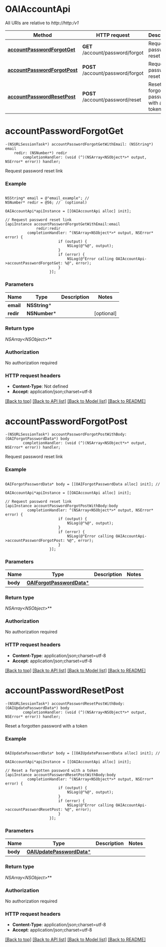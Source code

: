 # OAIAccountApi

All URIs are relative to *http://http:/v1*

Method | HTTP request | Description
------------- | ------------- | -------------
[**accountPasswordForgotGet**](OAIAccountApi.md#accountpasswordforgotget) | **GET** /account/password/forgot | Request password reset link
[**accountPasswordForgotPost**](OAIAccountApi.md#accountpasswordforgotpost) | **POST** /account/password/forgot | Request password reset link
[**accountPasswordResetPost**](OAIAccountApi.md#accountpasswordresetpost) | **POST** /account/password/reset | Reset a forgotten password with a token


# **accountPasswordForgotGet**
```objc
-(NSURLSessionTask*) accountPasswordForgotGetWithEmail: (NSString*) email
    redir: (NSNumber*) redir
        completionHandler: (void (^)(NSArray<NSObject*>* output, NSError* error)) handler;
```

Request password reset link

### Example 
```objc

NSString* email = @"email_example"; // 
NSNumber* redir = @56; //  (optional)

OAIAccountApi*apiInstance = [[OAIAccountApi alloc] init];

// Request password reset link
[apiInstance accountPasswordForgotGetWithEmail:email
              redir:redir
          completionHandler: ^(NSArray<NSObject*>* output, NSError* error) {
                        if (output) {
                            NSLog(@"%@", output);
                        }
                        if (error) {
                            NSLog(@"Error calling OAIAccountApi->accountPasswordForgotGet: %@", error);
                        }
                    }];
```

### Parameters

Name | Type | Description  | Notes
------------- | ------------- | ------------- | -------------
 **email** | **NSString***|  | 
 **redir** | **NSNumber***|  | [optional] 

### Return type

**NSArray<NSObject*>***

### Authorization

No authorization required

### HTTP request headers

 - **Content-Type**: Not defined
 - **Accept**: application/json;charset=utf-8

[[Back to top]](#) [[Back to API list]](../README.md#documentation-for-api-endpoints) [[Back to Model list]](../README.md#documentation-for-models) [[Back to README]](../README.md)

# **accountPasswordForgotPost**
```objc
-(NSURLSessionTask*) accountPasswordForgotPostWithBody: (OAIForgotPasswordData*) body
        completionHandler: (void (^)(NSArray<NSObject*>* output, NSError* error)) handler;
```

Request password reset link

### Example 
```objc

OAIForgotPasswordData* body = [[OAIForgotPasswordData alloc] init]; // 

OAIAccountApi*apiInstance = [[OAIAccountApi alloc] init];

// Request password reset link
[apiInstance accountPasswordForgotPostWithBody:body
          completionHandler: ^(NSArray<NSObject*>* output, NSError* error) {
                        if (output) {
                            NSLog(@"%@", output);
                        }
                        if (error) {
                            NSLog(@"Error calling OAIAccountApi->accountPasswordForgotPost: %@", error);
                        }
                    }];
```

### Parameters

Name | Type | Description  | Notes
------------- | ------------- | ------------- | -------------
 **body** | [**OAIForgotPasswordData***](OAIForgotPasswordData.md)|  | 

### Return type

**NSArray<NSObject*>***

### Authorization

No authorization required

### HTTP request headers

 - **Content-Type**: application/json;charset=utf-8
 - **Accept**: application/json;charset=utf-8

[[Back to top]](#) [[Back to API list]](../README.md#documentation-for-api-endpoints) [[Back to Model list]](../README.md#documentation-for-models) [[Back to README]](../README.md)

# **accountPasswordResetPost**
```objc
-(NSURLSessionTask*) accountPasswordResetPostWithBody: (OAIUpdatePasswordData*) body
        completionHandler: (void (^)(NSArray<NSObject*>* output, NSError* error)) handler;
```

Reset a forgotten password with a token

### Example 
```objc

OAIUpdatePasswordData* body = [[OAIUpdatePasswordData alloc] init]; // 

OAIAccountApi*apiInstance = [[OAIAccountApi alloc] init];

// Reset a forgotten password with a token
[apiInstance accountPasswordResetPostWithBody:body
          completionHandler: ^(NSArray<NSObject*>* output, NSError* error) {
                        if (output) {
                            NSLog(@"%@", output);
                        }
                        if (error) {
                            NSLog(@"Error calling OAIAccountApi->accountPasswordResetPost: %@", error);
                        }
                    }];
```

### Parameters

Name | Type | Description  | Notes
------------- | ------------- | ------------- | -------------
 **body** | [**OAIUpdatePasswordData***](OAIUpdatePasswordData.md)|  | 

### Return type

**NSArray<NSObject*>***

### Authorization

No authorization required

### HTTP request headers

 - **Content-Type**: application/json;charset=utf-8
 - **Accept**: application/json;charset=utf-8

[[Back to top]](#) [[Back to API list]](../README.md#documentation-for-api-endpoints) [[Back to Model list]](../README.md#documentation-for-models) [[Back to README]](../README.md)

